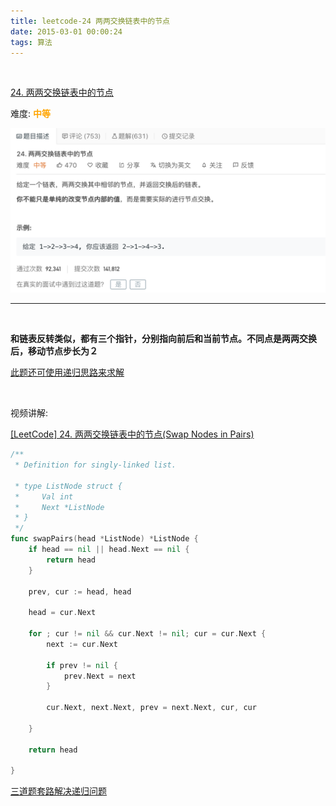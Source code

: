 ```yaml
---
title: leetcode-24 两两交换链表中的节点
date: 2015-03-01 00:00:24
tags: 算法
---
```


<br>


[24. 两两交换链表中的节点](https://leetcode-cn.com/problems/swap-nodes-in-pairs/)


难度:  <font color="orange">**中等**</font>


<img src="leetcode-24-两两交换链表中的节点/0.png" width = 100% height = 50% />

<br>

---

<br>


**和链表反转类似，都有三个指针，分别指向前后和当前节点。不同点是两两交换后，移动节点步长为２**



[此题还可使用递归思路来求解](https://leetcode-cn.com/problems/swap-nodes-in-pairs/comments/)

<br>

视频讲解:

[[LeetCode] 24. 两两交换链表中的节点(Swap Nodes in Pairs)](https://www.bilibili.com/video/BV1VC4y1s75E)


```go
/**
 * Definition for singly-linked list.

 * type ListNode struct {
 *     Val int
 *     Next *ListNode
 * }
 */
func swapPairs(head *ListNode) *ListNode {
	if head == nil || head.Next == nil {
		return head
	}

	prev, cur := head, head

	head = cur.Next

	for ; cur != nil && cur.Next != nil; cur = cur.Next {
		next := cur.Next

		if prev != nil {
			prev.Next = next
		}

		cur.Next, next.Next, prev = next.Next, cur, cur

	}

	return head

}

```


[三道题套路解决递归问题](https://lyl0724.github.io/2020/01/25/1/)